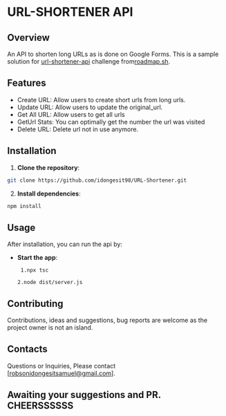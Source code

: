 # URL-SHORTENER API
## Overview
An API to shorten long URLs as is done on Google Forms. This is a sample solution for [url-shortener-api](https://roadmap.sh/projects/url-shortening-service) challenge from[roadmap.sh](https://roadmap.sh/).

## Features
- Create URL: Allow users to create short urls from long urls.
- Update URL: Allow users to update the original_url.
- Get All URL: Allow users to get all urls
- GetUrl Stats: You can optimally get the number the url was visited
- Delete URL: Delete url not in use anymore.

## Installation
1. **Clone the repository**:
```bash
git clone https://github.com/idongesit98/URL-Shortener.git
```
2. **Install dependencies**:
```bash
npm install
```

## Usage
After installation, you can run the api by:
- **Start the app**:
    ```
     1.npx tsc
    ```
    ```
    2.node dist/server.js
    ```

## Contributing
Contributions, ideas and suggestions, bug reports are welcome as the project owner is not an island.

## Contacts
Questions or Inquiries, Please contact [robsonidongesitsamuel@gmail.com].

## Awaiting your suggestions and PR. CHEERSSSSSS